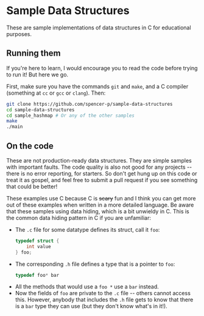 # Sample Data Structures

These are sample implementations of data structures in C for educational
purposes.

## Running them

If you're here to learn, I would encourage you to read the code before trying to
run it! But here we go.

First, make sure you have the commands `git` and `make`, and a C compiler
(something at `cc` or `gcc` or `clang`). Then:

```bash
git clone https://github.com/spencer-p/sample-data-structures
cd sample-data-structures
cd sample_hashmap # Or any of the other samples
make
./main
```

## On the code

These are not production-ready data structures. They are simple samples with
important faults. The code quality is also not good for any projects -- there is
no error reporting, for starters. So don't get hung up on this code or treat it
as gospel, and feel free to submit a pull request if you see something that
could be better!

These examples use C because C is ~~scary~~ fun and I think you can get more out
of these examples when written in a more detailed language. Be aware that these
samples using data hiding, which is a bit unwieldy in C. This is the common data
hiding pattern in C if you are unfamiliar:

* The `.c` file for some datatype defines its struct, call it `foo`:
  ```C
  typedef struct {
	  int value
  } foo;
  ```
* The corresponding `.h` file defines a type that is a pointer to `foo`:
  ```C
  typedef foo* bar
  ```
* All the methods that would use a `foo *` use a `bar` instead.
* Now the fields of `foo` are private to the `.c` file -- others cannot access
	this. However, anybody that includes the `.h` file gets to know that there
	is a `bar` type they can use (but they don't know what's in it!).
